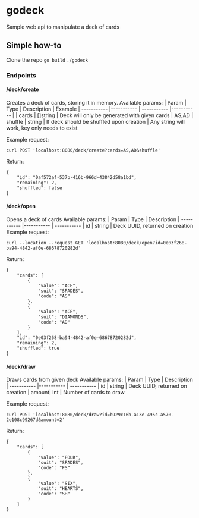 # godeck
Sample web api to manipulate a deck of cards

## Simple how-to
Clone the repo
`go build`
`./godeck`


### Endpoints
#### /deck/create
Creates a deck of cards, storing it in memory.
Available params:
| Param | Type | Description | Example
| ----------- |----------- | ----------- |----------- |
| cards | []string | Deck will only be generated with given cards | AS,AD
| shuffle | string | If deck should be shuffled upon creation | Any string will work, key only needs to exist

Example request:
```
curl POST 'localhost:8080/deck/create?cards=AS,AD&shuffle'
```
Return:
```
{
    "id": "0af572af-537b-416b-966d-43842d58a1bd",
    "remaining": 2,
    "shuffled": false
}
```
#### /deck/open
Opens a deck of cards
Available params:
| Param | Type | Description
| ----------- |----------- | ----------- 
| id | string | Deck UUID, returned on creation
Example request:
```
curl --location --request GET 'localhost:8080/deck/open?id=0e03f268-ba94-4842-af0e-68678720282d'
```
Return:
```
{
    "cards": [
        {
            "value": "ACE",
            "suit": "SPADES",
            "code": "AS"
        },
        {
            "value": "ACE",
            "suit": "DIAMONDS",
            "code": "AD"
        }
    ],
    "id": "0e03f268-ba94-4842-af0e-68678720282d",
    "remaining": 2,
    "shuffled": true
}
```

#### /deck/draw
Draws cards from given deck
Available params:
| Param | Type | Description
| ----------- |----------- | ----------- 
| id | string | Deck UUID, returned on creation
| amount| int | Number of cards to draw

Example request:
```
curl POST 'localhost:8080/deck/draw?id=b929c16b-a13e-495c-a570-2e108c99267d&amount=2'
```
Return:
```
{
    "cards": [
        {
            "value": "FOUR",
            "suit": "SPADES",
            "code": "FS"
        },
        {
            "value": "SIX",
            "suit": "HEARTS",
            "code": "SH"
        }
    ]
}
```


